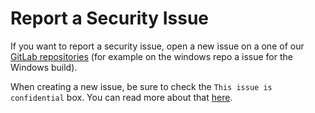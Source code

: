 # Report a Security Issue

If you want to report a security issue, open a new issue on a one of our
[GitLab repositories](https://gitlab.com/librewolf-community/browser) (for
example on the windows repo a issue for the Windows build).

When creating a new issue, be sure to check the `This issue is confidential`
box. You can read more about that
[here](https://docs.gitlab.com/ee/user/project/issues/confidential_issues.html).

